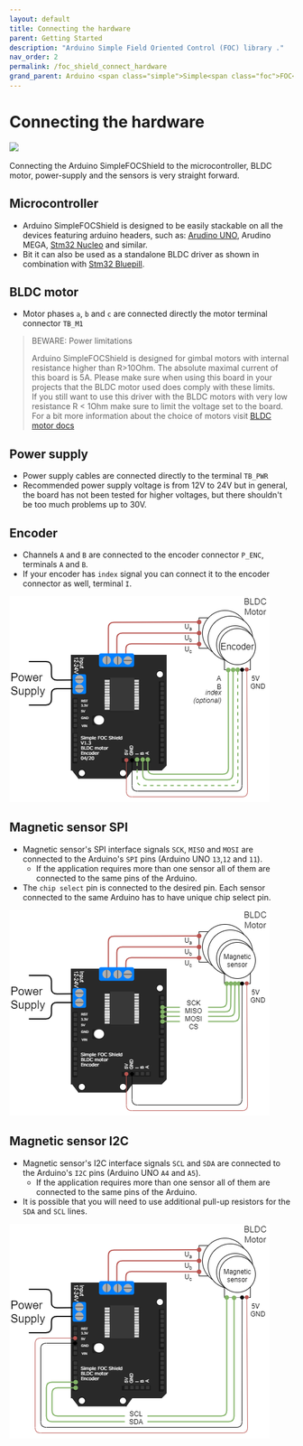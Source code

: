 ```yaml
---
layout: default
title: Connecting the hardware
parent: Getting Started
description: "Arduino Simple Field Oriented Control (FOC) library ."
nav_order: 2
permalink: /foc_shield_connect_hardware
grand_parent: Arduino <span class="simple">Simple<span class="foc">FOC</span>Shield</span>
---
```


# Connecting the hardware

<p>
<img src="extras/Images/connection.gif" class="width50">
</p>

Connecting the Arduino <span class="simple">Simple<span class="foc">FOC</span>Shield</span> to the microcontroller, BLDC motor, power-supply and the sensors is very straight forward. 

## Microcontroller
- Arduino <span class="simple">Simple<span class="foc">FOC</span>Shield</span> is designed to be easily stackable on all the devices featuring arduino headers, such as: [Arudino UNO](arduino_simplefoc_shield), Arudino MEGA, [Stm32 Nucleo](nucleo_connection) and similar.
- Bit it can also be used as a standalone BLDC driver as shown in combination with [Stm32 Bluepill](bluepill_connection).

## BLDC motor
- Motor phases `a`, `b` and `c` are connected directly the motor terminal connector `TB_M1`

<blockquote class="warning"><p class="heading">BEWARE: Power limitations</p>
Arduino <span class="simple">Simple<span class="foc">FOC</span>Shield</span> is designed for gimbal motors with internal resistance higher than R>10Ohm. The absolute maximal current of this board is 5A. Please make sure when using this board in your projects that the BLDC motor used does comply with these limits.  <br>
If you still want to use this driver with the BLDC motors with very low resistance R < 1Ohm make sure to limit the voltage set to the board. <br>
For a bit more information about the choice of motors visit <a href="bldc_motors"> BLDC motor docs</a>
</blockquote>

## Power supply
- Power supply cables are connected directly to the terminal `TB_PWR` 
- Recommended power supply voltage is from 12V to 24V but in general, the board has not been tested for higher voltages, but there shouldn't be too much problems up to 30V.



## Encoder
- Channels `A` and `B` are connected to the encoder connector `P_ENC`, terminals `A` and `B`. 
- If your encoder has `index` signal you can connect it to the encoder connector as well, terminal `I`.

<img src="extras/Images/foc_shield_v13_enc.png" class="">

## Magnetic sensor SPI
- Magnetic sensor's SPI interface signals `SCK`, `MISO` and `MOSI` are connected to the Arduino's `SPI` pins (Arduino UNO `13`,`12` and `11`). 
  - If the application requires more than one sensor all of them are connected to the same pins of the Arduino.
- The `chip select` pin is connected to the desired pin. Each sensor connected to the same Arduino has to have unique chip select pin.

<img src="extras/Images/foc_shield_v13_magSPI.png" class="">

## Magnetic sensor I2C
- Magnetic sensor's I2C interface signals `SCL` and `SDA` are connected to the Arduino's `I2C` pins (Arduino UNO `A4` and `A5`). 
  - If the application requires more than one sensor all of them are connected to the same pins of the Arduino.
- It is possible that you will need to use additional pull-up resistors for the `SDA` and `SCL` lines.

<img src="extras/Images/foc_shield_v13_magI2C.png" class="">

